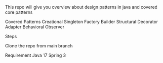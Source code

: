 This repo will give you overview about design patterns in java and covered core patterns

Covered Patterns 
        Creational 
                    Singleton 
                    Factory
                    Builder
        Structural 
                    Decorator 
                    Adapter 
        Behavioral
                    Observer


Steps

Clone the repo from main branch



Requirement 
        Java 17 
        Spring 3
